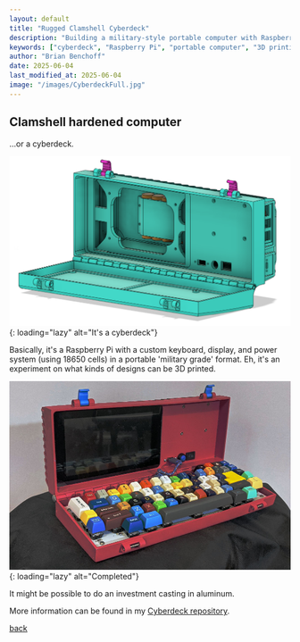 ```yaml
---
layout: default
title: "Rugged Clamshell Cyberdeck"
description: "Building a military-style portable computer with Raspberry Pi, custom keyboard, and 18650 power system in a 3D printed enclosure"
keywords: ["cyberdeck", "Raspberry Pi", "portable computer", "3D printing", "rugged computing", "DIY laptop", "18650 battery", "custom keyboard"]
author: "Brian Benchoff"
date: 2025-06-04
last_modified_at: 2025-06-04
image: "/images/CyberdeckFull.jpg"
---
```


## Clamshell hardened computer

...or a cyberdeck.

![It's a cyberdeck](/images/Cyberdeck.png){: loading="lazy" alt="It's a cyberdeck"}

Basically, it's a Raspberry Pi with a custom keyboard, display, and power system (using 18650 cells) in a portable 'military grade' format. Eh, it's an experiment on what kinds of designs can be 3D printed.

![Completed](/images/CyberdeckFull.jpg){: loading="lazy" alt="Completed"}

It might be possible to do an investment casting in aluminum. 

More information can be found in my [Cyberdeck repository](https://github.com/bbenchoff/AkiraCyberdeck).

[back](../)